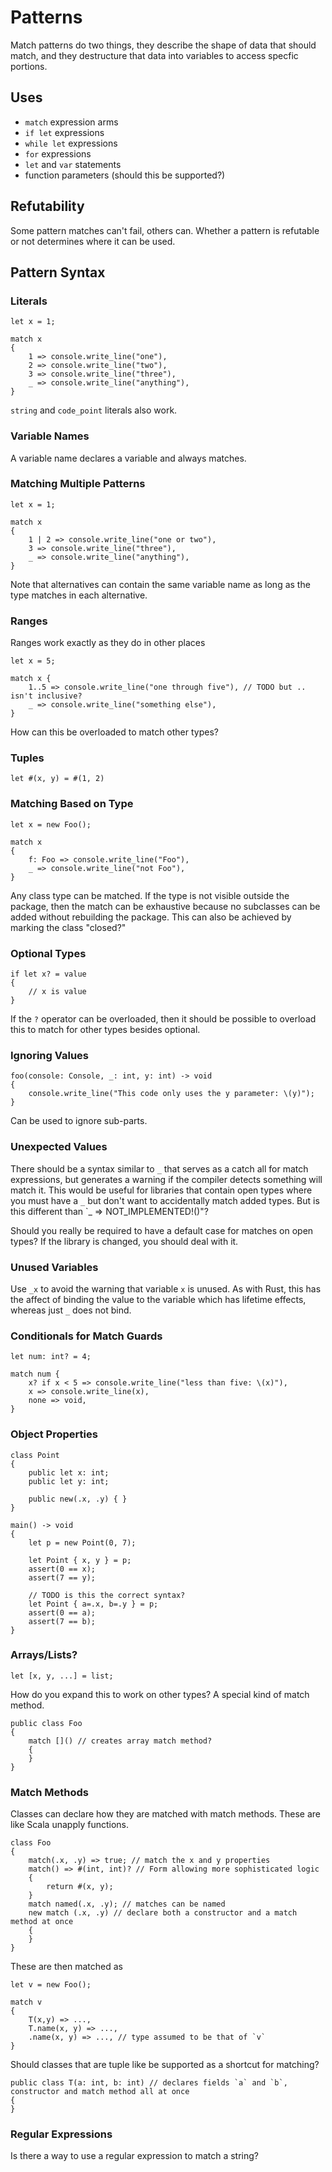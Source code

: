 # Patterns

Match patterns do two things, they describe the shape of data that should match, and they destructure that data into variables to access specfic portions.

## Uses

* `match` expression arms
* `if let` expressions
* `while let` expressions
* `for` expressions
* `let` and `var` statements
* function parameters (should this be supported?)

## Refutability

Some pattern matches can't fail, others can. Whether a pattern is refutable or not determines where it can be used.

## Pattern Syntax

### Literals

```adamant
let x = 1;

match x
{
    1 => console.write_line("one"),
    2 => console.write_line("two"),
    3 => console.write_line("three"),
    _ => console.write_line("anything"),
}
```

`string` and `code_point` literals also work.

### Variable Names

A variable name declares a variable and always matches.

### Matching Multiple Patterns

```adamant
let x = 1;

match x
{
    1 | 2 => console.write_line("one or two"),
    3 => console.write_line("three"),
    _ => console.write_line("anything"),
}
```

Note that alternatives can contain the same variable name as long as the type matches in each alternative.

### Ranges

Ranges work exactly as they do in other places

```adamant
let x = 5;

match x {
    1..5 => console.write_line("one through five"), // TODO but .. isn't inclusive?
    _ => console.write_line("something else"),
}
```

How can this be overloaded to match other types?

### Tuples

```adamant
let #(x, y) = #(1, 2)
```

### Matching Based on Type

```adamant
let x = new Foo();

match x
{
    f: Foo => console.write_line("Foo"),
    _ => console.write_line("not Foo"),
}
```

Any class type can be matched. If the type is not visible outside the package, then the match can be exhaustive because no subclasses can be added without rebuilding the package. This can also be achieved by marking the class "closed?"

### Optional Types

```adamant
if let x? = value
{
    // x is value
}
```

If the `?` operator can be overloaded, then it should be possible to overload this to match for other types besides optional.

### Ignoring Values

```adamant
foo(console: Console, _: int, y: int) -> void
{
    console.write_line("This code only uses the y parameter: \(y)");
}
```

Can be used to ignore sub-parts.

### Unexpected Values

There should be a syntax similar to `_` that serves as a catch all for match expressions, but generates a warning if the compiler detects something will match it. This would be useful for libraries that contain open types where you must have a `_` but don't want to accidentally match added types. But is this different than `_ => NOT_IMPLEMENTED!()"?

Should you really be required to have a default case for matches on open types? If the library is changed, you should deal with it.

### Unused Variables

Use `_x` to avoid the warning that variable `x` is unused. As with Rust, this has the affect of binding the value to the variable which has lifetime effects, whereas just `_` does not bind.

### Conditionals for Match Guards

```adamant
let num: int? = 4;

match num {
    x? if x < 5 => console.write_line("less than five: \(x)"),
    x => console.write_line(x),
    none => void,
}
```

### Object Properties

```adamant
class Point
{
    public let x: int;
    public let y: int;

    public new(.x, .y) { }
}

main() -> void
{
    let p = new Point(0, 7);

    let Point { x, y } = p;
    assert(0 == x);
    assert(7 == y);

    // TODO is this the correct syntax?
    let Point { a=.x, b=.y } = p;
    assert(0 == a);
    assert(7 == b);
}
```

### Arrays/Lists?

```adamant
let [x, y, ...] = list;
```

How do you expand this to work on other types? A special kind of match method.

```adamant
public class Foo
{
    match []() // creates array match method?
    {
    }
}
```

### Match Methods

Classes can declare how they are matched with match methods. These are like Scala unapply functions.

```adamant
class Foo
{
    match(.x, .y) => true; // match the x and y properties
    match() => #(int, int)? // Form allowing more sophisticated logic
    {
        return #(x, y);
    }
    match named(.x, .y); // matches can be named
    new match (.x, .y) // declare both a constructor and a match method at once
    {
    }
}
```

These are then matched as

```adamant
let v = new Foo();

match v
{
    T(x,y) => ...,
    T.name(x, y) => ...,
    .name(x, y) => ..., // type assumed to be that of `v`
}
```

Should classes that are tuple like be supported as a shortcut for matching?

```adamant
public class T(a: int, b: int) // declares fields `a` and `b`, constructor and match method all at once
{
}
```

### Regular Expressions

Is there a way to use a regular expression to match a string?
